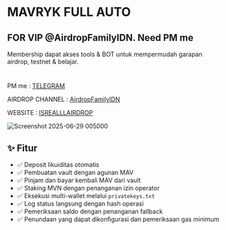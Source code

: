 # MAVRYK FULL AUTO

## FOR VIP @AirdropFamilyIDN. Need PM me
Membership dapat akses tools & BOT untuk mempermudah garapan airdrop, testnet & belajar.
#

PM me : [TELEGRAM](https://t.me/Isrealll1)

AIRDROP CHANNEL : [AirdropFamilyIDN](https://t.me/AirdropFamilyIDN)

WEBSITE : [ISREALLLAIRDROP](https://isrealllairdrop.tech/)


![Screenshot 2025-06-29 005000](https://github.com/user-attachments/assets/5af975bf-22ad-4987-99ed-aed904fa8cce)



## ✨ Fitur

- ✅ Deposit likuiditas otomatis
- ✅ Pembuatan vault dengan agunan MAV
- ✅ Pinjam dan bayar kembali MAV dari vault
- ✅ Staking MVN dengan penanganan izin operator
- ✅ Eksekusi multi-wallet melalui `privatekeys.txt`
- ✅ Log status langsung dengan hash operasi
- ✅ Pemeriksaan saldo dengan penanganan fallback
- ✅ Penundaan yang dapat dikonfigurasi dan pemeriksaan gas minimum
